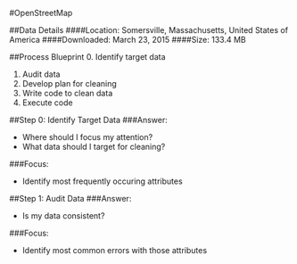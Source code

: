 #OpenStreetMap

##Data Details
####Location: Somersville, Massachusetts, United States of America
####Downloaded: March 23, 2015
####Size: 133.4 MB

##Process Blueprint
0. Identify target data
1. Audit data
2. Develop plan for cleaning
3. Write code to clean data
4. Execute code

##Step 0: Identify Target Data
###Answer:
  * Where should I focus my attention?
  * What data should I target for cleaning?

###Focus:
  * Identify most frequently occuring attributes


##Step 1: Audit Data
###Answer:
  * Is my data consistent?
  
###Focus:
  * Identify most common errors with those attributes